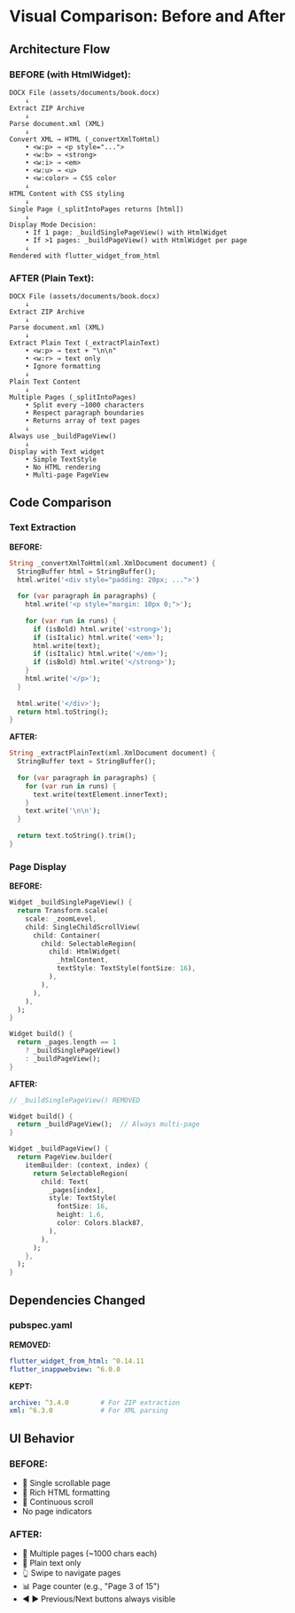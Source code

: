 # Visual Comparison: Before and After

## Architecture Flow

### BEFORE (with HtmlWidget):
```
DOCX File (assets/documents/book.docx)
    ↓
Extract ZIP Archive
    ↓
Parse document.xml (XML)
    ↓
Convert XML → HTML (_convertXmlToHtml)
    • <w:p> → <p style="...">
    • <w:b> → <strong>
    • <w:i> → <em>
    • <w:u> → <u>
    • <w:color> → CSS color
    ↓
HTML Content with CSS styling
    ↓
Single Page (_splitIntoPages returns [html])
    ↓
Display Mode Decision:
    • If 1 page: _buildSinglePageView() with HtmlWidget
    • If >1 pages: _buildPageView() with HtmlWidget per page
    ↓
Rendered with flutter_widget_from_html
```

### AFTER (Plain Text):
```
DOCX File (assets/documents/book.docx)
    ↓
Extract ZIP Archive
    ↓
Parse document.xml (XML)
    ↓
Extract Plain Text (_extractPlainText)
    • <w:p> → text + "\n\n"
    • <w:r> → text only
    • Ignore formatting
    ↓
Plain Text Content
    ↓
Multiple Pages (_splitIntoPages)
    • Split every ~1000 characters
    • Respect paragraph boundaries
    • Returns array of text pages
    ↓
Always use _buildPageView()
    ↓
Display with Text widget
    • Simple TextStyle
    • No HTML rendering
    • Multi-page PageView
```

## Code Comparison

### Text Extraction

**BEFORE:**
```dart
String _convertXmlToHtml(xml.XmlDocument document) {
  StringBuffer html = StringBuffer();
  html.write('<div style="padding: 20px; ...">')
  
  for (var paragraph in paragraphs) {
    html.write('<p style="margin: 10px 0;">');
    
    for (var run in runs) {
      if (isBold) html.write('<strong>');
      if (isItalic) html.write('<em>');
      html.write(text);
      if (isItalic) html.write('</em>');
      if (isBold) html.write('</strong>');
    }
    html.write('</p>');
  }
  
  html.write('</div>');
  return html.toString();
}
```

**AFTER:**
```dart
String _extractPlainText(xml.XmlDocument document) {
  StringBuffer text = StringBuffer();
  
  for (var paragraph in paragraphs) {
    for (var run in runs) {
      text.write(textElement.innerText);
    }
    text.write('\n\n');
  }
  
  return text.toString().trim();
}
```

### Page Display

**BEFORE:**
```dart
Widget _buildSinglePageView() {
  return Transform.scale(
    scale: _zoomLevel,
    child: SingleChildScrollView(
      child: Container(
        child: SelectableRegion(
          child: HtmlWidget(
            _htmlContent,
            textStyle: TextStyle(fontSize: 16),
          ),
        ),
      ),
    ),
  );
}

Widget build() {
  return _pages.length == 1
    ? _buildSinglePageView()
    : _buildPageView();
}
```

**AFTER:**
```dart
// _buildSinglePageView() REMOVED

Widget build() {
  return _buildPageView();  // Always multi-page
}

Widget _buildPageView() {
  return PageView.builder(
    itemBuilder: (context, index) {
      return SelectableRegion(
        child: Text(
          _pages[index],
          style: TextStyle(
            fontSize: 16,
            height: 1.6,
            color: Colors.black87,
          ),
        ),
      );
    },
  );
}
```

## Dependencies Changed

### pubspec.yaml

**REMOVED:**
```yaml
flutter_widget_from_html: ^0.14.11
flutter_inappwebview: ^6.0.0
```

**KEPT:**
```yaml
archive: ^3.4.0        # For ZIP extraction
xml: ^6.3.0            # For XML parsing
```

## UI Behavior

### BEFORE:
- 📄 Single scrollable page
- 🎨 Rich HTML formatting
- 📜 Continuous scroll
- No page indicators

### AFTER:
- 📄 Multiple pages (~1000 chars each)
- 📝 Plain text only
- 👆 Swipe to navigate pages
- 📊 Page counter (e.g., "Page 3 of 15")
- ◀️ ▶️ Previous/Next buttons always visible
